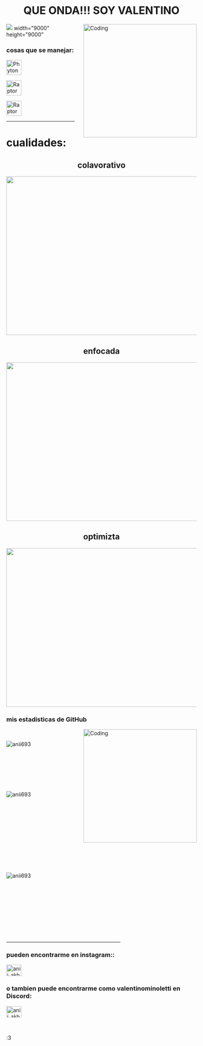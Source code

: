 <h1 align="center">QUE ONDA!!! SOY VALENTINO</h1>



<img align="right" alt="Coding" width="300" src="https://preview.redd.it/jbcj0uqbihg41.jpg?width=1080&crop=smart&auto=webp&s=7a529d0abe43ab1f3594f59724b2d9072b6ab56b">
<img src="https://t3.ftcdn.net/jpg/03/28/99/96/360_F_328999612_9rgntVJLkuvP1E48bNdYTvV189MuCvOB.jpg"> width="9000" height="9000"

    
<br>
<h3 align="left">cosas que se manejar:</h3>

<p align="left"> <a href="https://www.python.org" target="_blank" rel="noreferrer"> <img src="https://upload.wikimedia.org/wikipedia/commons/thumb/c/c3/Python-logo-notext.svg/1200px-Python-logo-notext.svg.png" alt="Phyton" width="40" height="40"/> </a>
<p align="left"> <a href="https://raptor.martincarlisle.com" rel="noreferrer"> <img src="https://raptortech.com/wp-content/uploads/2021/08/raptor-icon-banner.png" alt="Raptor" width="40" height="40"/> </a>

<p align="left"> <a href="https://es.wikipedia.org/wiki/HTML" rel="noreferrer"> <img src="https://static-00.iconduck.com/assets.00/html-5-icon-726x1024-evem6gg5.png" alt="Raptor" width="40" height="40"/> </a>
<hr width="36%" >

<h1 align="left">cualidades:</h1>

<h2 align="center"> colavorativo</h2>
<img align="center" src="https://grupo-pya.com/wp-content/uploads/2021/10/Tipos-de-inteligencia-1.jpg" width="800" height="420">

<h2 align="center">enfocada</h2>
<img align="center" src="https://ignaciogavilan.com/wp-content/uploads/2018/12/aprender.jpg" width="800" height="420">


<h2 align="center">optimizta</h2>
<img align="center" src="https://asistenciasanitaria.com.ar/wp-content/uploads/2018/11/gettyimages-905964110.jpg" width="800" height="420">

<h3>mis estadisticas de GitHub</h3>
<img align="right" alt="Coding" width="300" src="https://cdn.dribbble.com/users/1277312/screenshots/14733298/media/39b1045e593737587dd60e42c8422d1f.gif" >
<br>


<p><img align="left" src="https://github-readme-stats.vercel.app/api/top-langs?username=anii693&show_icons=true&theme=dark&locale=en&layout=compact" alt="anii693" /></p>

<br><br><br><br><br><br><br>
<p>&nbsp;<img align="left" src="https://github-readme-stats.vercel.app/api?username=anii693&show_icons=true&theme=dark&locale=en" alt="anii693" /></p>
<br><br><br><br><br><br><br><br><br><br>

<p><img align="left" src="https://github-readme-streak-stats.herokuapp.com/?user=anii693&theme=dark" alt="anii693" /></p>
<br><br><br><br><br><br><br><br><br><br>
<hr width="60%" >
<h3 align="left">pueden encontrarme en instagram::</h3>
<p align="left">
<a href="https://https://www.instagram.com/valentino_minoletti19/" target="blank"><img align="center" src="https://raw.githubusercontent.com/rahuldkjain/github-profile-readme-generator/master/src/images/icons/Social/instagram.svg" alt="anii_akhil" height="30" width="40" /></a>
<h3>o tambien puede encontrarme como valentinominoletti en Discord:</h3>
<a href="https://discord.gg/wmNrPh48/" target="blank"><img align="center" src="https://assets-global.website-files.com/6257adef93867e50d84d30e2/636e0a6a49cf127bf92de1e2_icon_clyde_blurple_RGB.png" alt="anii_akhil" height="30" width="40" /></a>
</p>
<br>

:3
